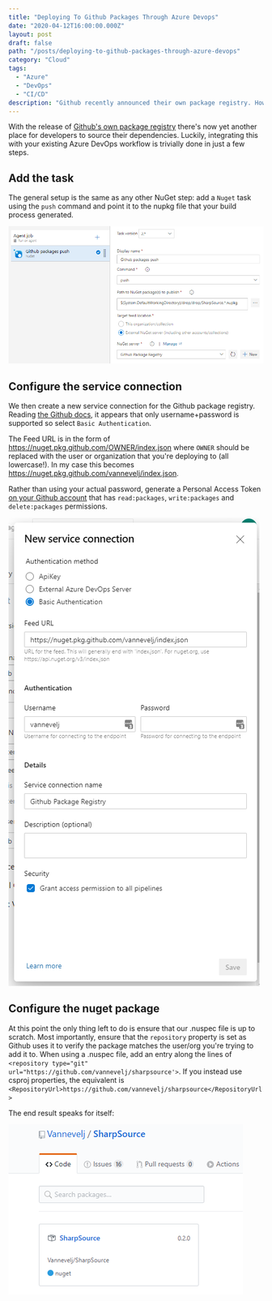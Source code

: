 ```yaml
---
title: "Deploying To Github Packages Through Azure Devops"
date: "2020-04-12T16:00:00.000Z"
layout: post
draft: false
path: "/posts/deploying-to-github-packages-through-azure-devops"
category: "Cloud"
tags:
  - "Azure"
  - "DevOps"
  - "CI/CD"
description: "Github recently announced their own package registry. How do you go about including it in your Azure CI/CD deployment workflow?"
---
```


With the release of [Github's own package registry](https://github.com/features/packages) there's now yet another place for developers to source their dependencies. Luckily, integrating this with your existing Azure DevOps workflow is trivially done in just a few steps.

## Add the task

The general setup is the same as any other NuGet step: add a `Nuget` task using the `push` command and point it to the nupkg file that your build process generated.

![Github task definition](./github-task.PNG)

## Configure the service connection

We then create a new service connection for the Github package registry. Reading [the Github docs](https://help.github.com/en/packages/using-github-packages-with-your-projects-ecosystem/configuring-dotnet-cli-for-use-with-github-packages), it appears that only username+password is supported so select `Basic Authentication`.

The Feed URL is in the form of https://nuget.pkg.github.com/OWNER/index.json where `OWNER` should be replaced with the user or organization that you're deploying to (all lowercase!). In my case this becomes https://nuget.pkg.github.com/vannevelj/index.json.

Rather than using your actual password, generate a Personal Access Token [on your Github account](https://github.com/settings/tokens) that has `read:packages`, `write:packages` and `delete:packages` permissions.

![Github task definition](./service-connection.PNG)

## Configure the nuget package

At this point the only thing left to do is ensure that our .nuspec file is up to scratch. Most importantly, ensure that the `repository` property is set as Github uses it to verify the package matches the user/org you're trying to add it to. When using a .nuspec file, add an entry along the lines of `<repository type="git" url="https://github.com/vannevelj/sharpsource'>`.
If you instead use csproj properties, the equivalent is `<RepositoryUrl>https://github.com/vannevelj/sharpsource</RepositoryUrl>`

The end result speaks for itself:

![Github packages](./github-packages.PNG)